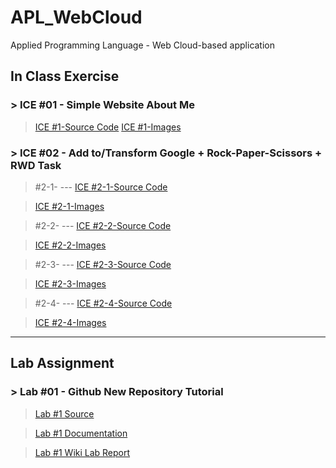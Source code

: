 # APL_WebCloud
Applied Programming Language - Web Cloud-based application 

## In Class Exercise
### > ICE #01 - Simple Website About Me
> <a href="https://github.com/datarocksAmy/APL_WebCloud/blob/master/ICE/ICE01/ICE2_Intro.html">ICE #1-Source Code</a>
> <a href="https://github.com/datarocksAmy/APL_WebCloud/tree/master/ICE/ICE01/images">ICE #1-Images</a>

### > ICE #02 - Add to/Transform Google + Rock-Paper-Scissors + RWD Task
>#2-1- ---
> <a href="">ICE #2-1-Source Code</a>

> <a href="">ICE #2-1-Images</a>

>#2-2- ---
> <a href="">ICE #2-2-Source Code</a>

> <a href="">ICE #2-2-Images</a>

>#2-3- ---
> <a href="">ICE #2-3-Source Code</a>

> <a href="">ICE #2-3-Images</a>

>#2-4- ---
> <a href="">ICE #2-4-Source Code</a>

> <a href="">ICE #2-4-Images</a>

<hr>

## Lab Assignment
### > Lab #01 - Github New Repository Tutorial

> <a href="https://github.com/datarocksAmy/APL_WebCloud/tree/master/Lab%20Assignment/Lab01/Source">Lab #1 Source</a>

> <a href="https://github.com/datarocksAmy/APL_WebCloud/tree/master/Lab%20Assignment/Lab01/Documentation">Lab #1 Documentation</a>

> <a href="https://github.com/datarocksAmy/APL_WebCloud/wiki/WebCloud-Lab-Report-%2301">Lab #1 Wiki Lab Report</a>
